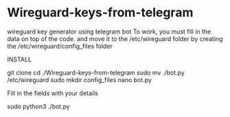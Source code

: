 # Wireguard-keys-from-telegram
wireguard key generator using telegram bot
To work, you must fill in the data on top of the code. and move it to the /etc/wireguard folder by creating the /etc/wireguard/config_files folder


INSTALL

git clone
cd ./Wireguard-keys-from-telegram
sudo mv ./bot.py /etc/wireguard
sudo mkdir config_files
nano bot.py 

Fill in the fields with your details

sudo python3 ./bot.py
